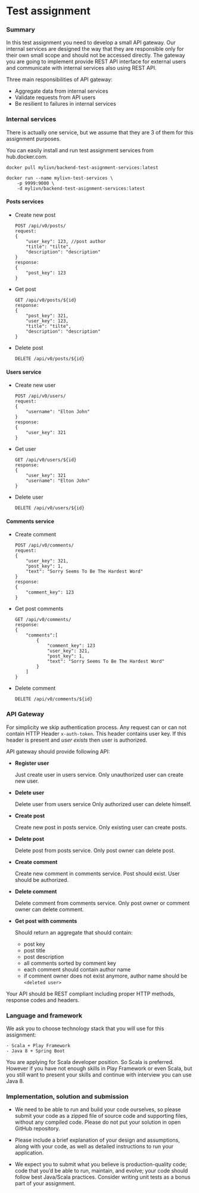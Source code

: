 # Test assignment

### Summary

In this test assignment you need to develop a small API gateway.
Our internal services are designed the way that they are responsible only for their own small scope and should not be accessed directly. The gateway you are going to implement provide REST API interface for external users and communicate with internal services also using REST API.

Three main responsibilities of API gateway:
- Aggregate data from internal services
- Validate requests from API users
- Be resilient to failures in internal services


### Internal services

There is actually one service, but we assume that they are 3 of them for this assignment purposes.

You can easily install and run test assignment services from hub.docker.com.

	docker pull mylivn/backend-test-asignment-services:latest

	docker run --name mylivn-test-services \
		-p 9999:9000 \
		-d mylivn/backend-test-asignment-services:latest

#### Posts services

- Create new post

	```
	POST /api/v0/posts/
	request:
	{
		"user_key": 123, //post author
		"title": "tilte",
		"description": "description"
	}
	response:
	{
		"post_key": 123
	}
	```

- Get post

	```
	GET /api/v0/posts/${id}
	response:
	{
	    "post_key": 321,
	    "user_key": 123,
	    "title": "tilte",
	    "description": "description"
	}
	```

- Delete post

	```
	DELETE /api/v0/posts/${id}
	```

#### Users service

- Create new user
	```
	POST /api/v0/users/
	request:
	{
		"username": "Elton John"
	}
	response:
	{
		"user_key": 321
	}
	```

- Get user

	```
	GET /api/v0/users/${id}
	response:
	{
		"user_key": 321
		"username": "Elton John"
	}
	```

- Delete user

	```
	DELETE /api/v0/users/${id}
	```

#### Comments service

- Create comment

	```
	POST /api/v0/comments/
	request:
	{
		"user_key": 321,
		"post_key": 1,
		"text": "Sorry Seems To Be The Hardest Word"
	}
	response:
	{
		"comment_key": 123
	}
	```

- Get post comments

	```
	GET /api/v0/comments/
	response:
	{
		"comments":[
			{
				"comment_key": 123
				"user_key": 321,
				"post_key": 1,
				"text": "Sorry Seems To Be The Hardest Word"
			}
		]
	}
	```

- Delete comment

	```
	DELETE /api/v0/comments/${id}
	```


### API Gateway

For simplicity we skip authentication process.
Any request can or can not contain HTTP Header `x-auth-token`. This header contains user key. If this header is present and *user exists* then user is authorized.


API gateway should provide following API:
- **Register user**

	Just create user in users service.
	Only unauthorized user can create new user.

- **Delete user**

	Delete user from users service
	Only authorized user can delete himself.

- **Create post**

	Create new post in posts service.
	Only existing user can create posts.

- **Delete post**

	Delete post from posts service.
	Only post owner can delete post.

- **Create comment**

	Create new comment in comments service.
	Post should exist.
	User should be authorized.


- **Delete comment**

	Delete comment from comments service.
	Only post owner or comment owner can delete comment.

- **Get post with comments**

	Should return an aggregate that should contain:

	- post key
	- post title
	- post description
	- all comments sorted by comment key
	- each comment should contain author name
	- if comment owner does not exist anymore, author name should be `<deleted user>`


Your API should be REST compliant including proper HTTP methods, response codes and headers.

### Language and framework

We ask you to choose technology stack that you will use for this assignment:

	- Scala + Play Framework
	- Java 8 + Spring Boot

You are applying for Scala developer position. So Scala is preferred. However if you have not enough skills in Play Framework or even Scala, but you still want to present your skills and continue with interview you can use Java 8.


### Implementation, solution and submission

- We need to be able to run and build your code ourselves, so please submit your code as a zipped file of source code and supporting files, without any compiled code. Please do not put your solution in open GitHub repository.

- Please include a brief explanation of your design and assumptions, along with your code, as well as detailed instructions to run your application.

- We expect you to submit what you believe is production-quality code; code that you’d be able to run, maintain, and evolve; your code should follow best Java/Scala practices. Consider writing unit tests as a bonus part of your assignment.
